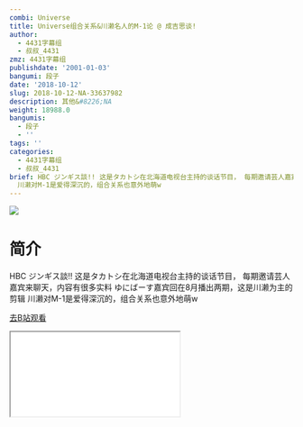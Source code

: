 ```yaml
---
combi: Universe
title: Universe组合关系&川濑名人的M-1论 @ 成吉思谈!
author:
  - 4431字幕组
  - 叔叔_4431
zmz: 4431字幕组
publishdate: '2001-01-03'
bangumi: 段子
date: '2018-10-12'
slug: 2018-10-12-NA-33637982
description: 其他&#8226;NA
weight: 18988.0
bangumis:
  - 段子
  - ''
tags: ''
categories:
  - 4431字幕组
  - 叔叔_4431
brief: HBC ジンギス談!! 这是タカトシ在北海道电视台主持的谈话节目， 每期邀请芸人嘉宾来聊天，内容有很多实料 ゆにばーす嘉宾回在8月播出两期，这是川濑为主的剪辑
  川濑对M-1是爱得深沉的，组合关系也意外地萌w
---
```

![](https://i.imgur.com/ebwTLc0.jpg)
# 简介  
HBC ジンギス談!!
这是タカトシ在北海道电视台主持的谈话节目，
每期邀请芸人嘉宾来聊天，内容有很多实料
ゆにばーす嘉宾回在8月播出两期，这是川濑为主的剪辑
川濑对M-1是爱得深沉的，组合关系也意外地萌w  

[去B站观看](https://www.bilibili.com/video/av33637982/)
<div class ="resp-container"><iframe class="testiframe" src="//player.bilibili.com/player.html?aid=33637982"", scrolling="no", allowfullscreen="true" > </iframe></div> 

